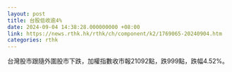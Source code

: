 ```yaml
---
layout: post
title: 台股低收逾4%
date: 2024-09-04 14:38:28.000000000 +08:00
link: https://news.rthk.hk/rthk/ch/component/k2/1769065-20240904.htm
categories: rthk
---
```


台灣股市跟隨外圍股市下跌，加權指數收市報21092點，跌999點，跌幅4.52%。
